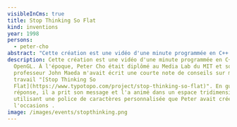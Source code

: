 ```yaml
---
visibleInCms: true
title: Stop Thinking So Flat
kind: inventions
year: 1998
persons:
  - peter-cho
abstract: "Cette création est une vidéo d'une minute programmée en C++ et OpenGL. "
description: Cette création est une vidéo d'une minute programmée en C++ et
  OpenGL. À l'époque, Peter Cho était diplômé au Media Lab du MIT et son
  professeur John Maeda m'avait écrit une courte note de conseils sur mon
  travail "[Stop Thinking So
  Flat](https://www.typotopo.com/project/stop-thinking-so-flat)". En guise de
  réponse, il a prit son message et l'a animé dans un espace tridimensionnel, en
  utilisant une police de caractères personnalisée que Peter avait créée pour
  l'occasions .
image: /images/events/stopthinking.png
---
```

